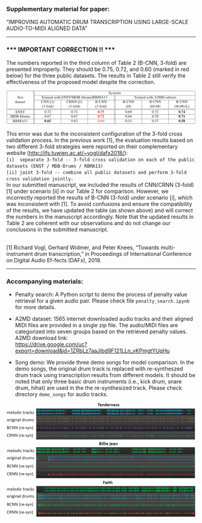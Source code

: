 ### Supplementary material for paper:
“IMPROVING AUTOMATIC DRUM TRANSCRIPTION USING LARGE-SCALE AUDIO-TO-MIDI ALIGNED DATA”

----------------

###  ***  IMPORTANT CORRECTION !!  *** <br />
The numbers reported in the third column of Table 2 (B-CNN, 3-fold) are presented improperly. They should be 0.75, 0.72, and 0.60 (marked in red below) for the three public datasets.
The results in Table 2 still verify the effectiveness of the proposed model despite the correction.

<img src="https://raw.githubusercontent.com/Sma1033/adt_with_a2md/main/pics/new_table2.png" style="zoom:70%" />

This error was due to the inconsistent configuration of the 3-fold cross validation process. In the previous work [1], the evaluation results based on two different 3-fold strategies were reported on their complementary website (http://ifs.tuwien.ac.at/~vogl/dafx2018/): <br />
`[i]  sepearate 3-fold -- 3-fold cross validation on each of the public datasets (ENST / MDB-Drums / RBMA13) ` <br />
`[ii] joint 3-fold -- combine all public datasets and perform 3-fold cross validation jointly. ` <br />
In our submitted manuscript, we included the results of CNN/CRNN (3-fold) [1] under scenario [ii] in our Table 2 for comparison. However, we incorrectly reported the results of B-CNN (3-fold) under scenario [i], which was inconsistent with [1]. To avoid confusions and ensure the compatibility of the results, we have updated the table (as shown above) and will correct the numbers in the manuscript accordingly. Note that the updated results in Table 2 are coherent with our observations and do not change our conclusions in the submitted manuscript. <br />

<br />
[1] Richard Vogl, Gerhard Widmer, and Peter Knees,  “Towards multi-instrument drum transcription,” in Proceedings of International Conference on Digital Audio Ef-fects (DAFx), 2018.

----------------

### Accompanying materials: <br />

- Penalty search: A Python script to demo the process of penalty value retrieval for a given audio pair. Please check file `penalty_search.ipynb` for more details.

- A2MD dataset: 1565 internet downloaded audio tracks and their aligned MIDI files are provided in a single zip file. The audio/MIDI files are categorized into seven groups based on the retrieved penalty values. A2MD download link: <br />https://drive.google.com/uc?export=download&id=1ZRbLz7aaJibd9F121LLn_yKPmgtYUqHu <br />

- Song demo: We provide three demo songs for model comparison. In the demo songs, the original drum track is replaced with re-syntheszed drum track using transcription results from different models. It should be noted that only three basic drum instruments (i.e., kick drum, snare drum, hihat) are used in the the re-synthesized track. Please check directory `demo_songs` for audio tracks.

<img src="https://raw.githubusercontent.com/Sma1033/adt_with_a2md/main/demo_songs/song01_tenderness/tracks.png" style="zoom:70%" />
<img src="https://raw.githubusercontent.com/Sma1033/adt_with_a2md/main/demo_songs/song02_billie_jean/tracks.png" style="zoom:70%" />
<img src="https://raw.githubusercontent.com/Sma1033/adt_with_a2md/main/demo_songs/song03_faith/tracks.png" style="zoom:70%" />
